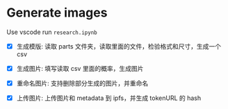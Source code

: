 # Generate images

Use vscode run `research.ipynb`

- [x] 生成模版: 读取 parts 文件夹，读取里面的文件，检验格式和尺寸，生成一个 csv

- [x] 生成图片: 填写读取 csv 里面的概率，生成图片

- [x] 重命名图片: 支持删除部分生成的图片，并重命名

- [x] 上传图片: 上传图片和 metadata 到 ipfs，并生成 tokenURL 的 hash
